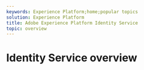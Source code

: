 ```yaml
---
keywords: Experience Platform;home;popular topics
solution: Experience Platform
title: Adobe Experience Platform Identity Service
topic: overview
---
```


# Identity Service overview